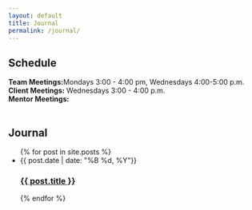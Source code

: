 ```yaml
---
layout: default
title: Journal
permalink: /journal/
---
```

<h2>Schedule</h2>
<b>Team Meetings:</b>Mondays 3:00 - 4:00 pm, Wednesdays 4:00-5:00 p.m.<br>
<b>Client Meetings:</b> Wednesdays 3:00 - 4:00 p.m.<br>
<b>Mentor Meetings:</b> <br>
<br>

<h2>Journal</h2>
<ul class="post-list">
  {% for post in site.posts %}
    <li>
      <span class="post-meta">{{ post.date | date: "%B %d, %Y"}}</span>
      <h3>
        <a href="{{site.baseurl}}{{ post.url }}">{{ post.title }}</a>
      </h3>
    </li>
  {% endfor %}
</ul>
